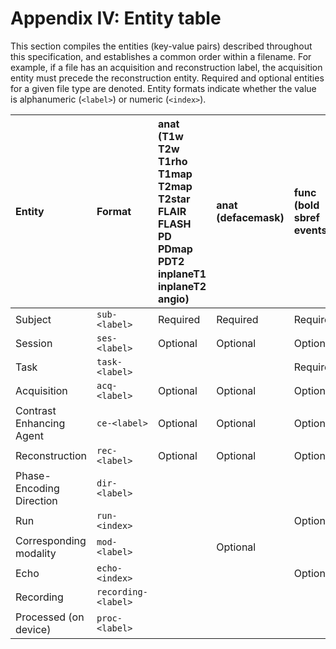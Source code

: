 # Appendix IV: Entity table

This section compiles the entities (key-value pairs) described throughout this
specification, and establishes a common order within a filename. For example, if
a file has an acquisition and reconstruction label, the acquisition entity must
precede the reconstruction entity. Required and optional entities for a given
file type are denoted. Entity formats indicate whether the value is alphanumeric
(`<label>`) or numeric (`<index>`).

| Entity                   | Format              | anat<br>(T1w T2w T1rho T1map T2map T2star FLAIR FLASH PD PDmap PDT2 inplaneT1 inplaneT2 angio) | anat<br>(defacemask) | func<br>(bold sbref events) | func<br>(physio stim) | dwi<br>(dwi bvec bval) | fmap<br>(phasediff phase1 phase2 magnitude1 magnitude2 magnitude fieldmap) | fmap<br>(epi) | beh<br>(events stim physio) | meg<br>(meg channels) | meg<br>(photo coordsystem headshape) |
| :----------------------- | :------------------ | :--------------------------------------------------------------------------------------------- | :------------------- | :-------------------------- | :-------------------- | :--------------------- | :------------------------------------------------------------------------- | :------------ | :-------------------------- | :-------------------- | :----------------------------------- |
| Subject                  | `sub-<label>`       | Required                                                                                       | Required             | Required                    | Required              | Required               | Required                                                                   | Required      | Required                    | Required              | Required                             |
| Session                  | `ses-<label>`       | Optional                                                                                       | Optional             | Optional                    | Optional              | Optional               | Optional                                                                   | Optional      | Optional                    | Optional              | Optional                             |
| Task                     | `task-<label>`      |                                                                                                |                      | Required                    | Required              |                        |                                                                            |               | Required                    | Required              | Required                             |
| Acquisition              | `acq-<label>`       | Optional                                                                                       | Optional             | Optional                    | Optional              | Optional               | Optional                                                                   | Optional      |                             | Optional              | Optional                             |
| Contrast Enhancing Agent | `ce-<label>`        | Optional                                                                                       | Optional             |  Optional                           |                       |                        |                                                                            | Optional              |                             |                       |                                      |
| Reconstruction           | `rec-<label>`       | Optional                                                                                       | Optional             | Optional                    | Optional              |                        |                                                                            |               |                             |                       |                                      |
| Phase-Encoding Direction | `dir-<label>`       |                                                                                                |                      |                             |                       |                        |                                                                            | Required      |                             |                       |                                      |
| Run                      | `run-<index>`       |                                                                                                |                      | Optional                    | Optional              | Optional               | Optional                                                                   | Optional      |                             | Optional              | Optional                             |
| Corresponding modality   | `mod-<label>`       |                                                                                                | Optional             |                             |                       |                        |                                                                            |               |                             |                       |                                      |
| Echo                     | `echo-<index>`      |                                                                                                |                      | Optional                    |                       |                        |                                                                            |               |                             |                       |                                      |
| Recording                | `recording-<label>` |                                                                                                |                      |                             | Optional              |                        |                                                                            |               |                             |                       |                                      |
| Processed (on device)    | `proc-<label>`      |                                                                                                |                      |                             | Optional              |                        |                                                                            |               |                             | Optional              | Optional                             |
